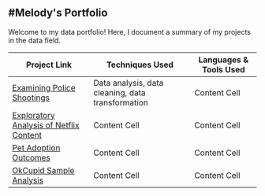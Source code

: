 #Melody's Portfolio
---
Welcome to my data portfolio! Here, I document a summary of my projects in the data field.



| Project Link  | Techniques Used          | Languages & Tools Used    |
| ------------- | ------------- | -------- | 
| [Examining Police Shootings](https://github.com/Melo21/police_shootings/blob/master/Investigating%20Police%20Violence.ipynb) | Data analysis, data cleaning, data transformation | Content Cell  |
| [Exploratory Analysis of Netflix Content](https://github.com/Melo21/Netflix_Imdb/blob/master/Netflix%20-%20exploratory%20analysis.ipynb) | Content Cell  | Content Cell  |
| [Pet Adoption Outcomes](https://github.com/Melo21/ShelterOutcomes/blob/master/Pet%20Adoption%20Rates.ipynb) | Content Cell  | Content Cell  |
| [OkCupid Sample Analysis](https://github.com/Melo21/OkCupidProject/blob/master/OkCupid%20Study.ipynb) | Content Cell  | Content Cell  |

